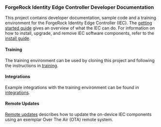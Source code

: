 ### ForgeRock Identity Edge Controller Developer Documentation

This project contains developer documentation, sample code and a training environment for the ForgeRock Identity Edge Controller (IEC).
The [getting started guide](https://backstage.forgerock.com/docs/iec/6.5/getting-started/) gives an overview of what the IEC can do.
For information on how to install, upgrade, and remove IEC software components, refer to the [install guide](https://backstage.forgerock.com/docs/iec/6.5/install-guide/).

#### Training
The training environment can be used by cloning this project and following the instructions in [training](training/README.md).

#### Integrations
Example integrations with the training environment can be found in [integrations](integrations/).

#### Remote Updates
[Remote updates](docs/iec-remote-updates.md) describes how to update the on-device IEC components using an exemplar Over The Air (OTA) remote system.
